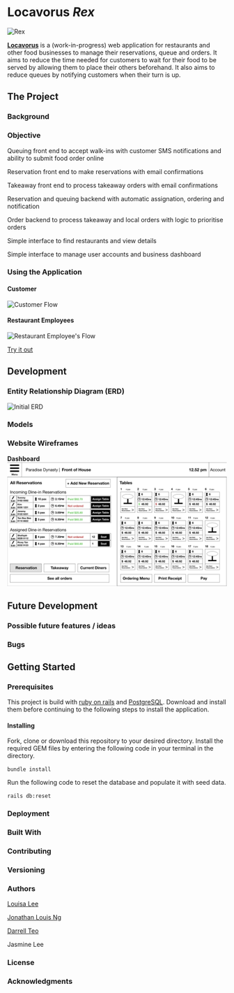 # Locavorus _Rex_

![Rex](http://i.imgur.com/VMuQpkL.png)

[**Locavorus**](https://locavorusrex.herokuapp.com/) is a (work-in-progress) web application for restaurants and other food businesses to manage their reservations, queue and orders. It aims to reduce the time needed for customers to wait for their food to be served by allowing them to place their others beforehand. It also aims to reduce queues by notifying customers when their turn is up.

## The Project

### Background

### Objective

Queuing front end to accept walk-ins with customer SMS notifications and ability to submit food order online

Reservation front end to make reservations with email confirmations

Takeaway front end to process takeaway orders with email confirmations

Reservation and queuing backend with automatic assignation, ordering and notification

Order backend to process takeaway and local orders with logic to prioritise orders

Simple interface to find restaurants and view details

Simple interface to manage user accounts and business dashboard

### Using the Application

#### Customer

![Customer Flow]()

#### Restaurant Employees

![Restaurant Employee's Flow]()

[Try it out](https://locavorusrex.herokuapp.com)

## Development

### Entity Relationship Diagram (ERD)

![Initial ERD](http://i.imgur.com/2T5CDGE.jpg)

### Models

### Website Wireframes
**Dashboard**
![Dashboard](app/assets/images/dashboard.png)


## Future Development


### Possible future features / ideas


### Bugs


## Getting Started


### Prerequisites

This project is build with [ruby on rails](http://rubyonrails.org/) and [PostgreSQL](https://www.postgresql.org/). Download and install them before continuing to the following steps to install the application.

#### Installing

Fork, clone or download this repository to your desired directory. Install the required GEM files by entering the following code in your terminal in the directory.

```
bundle install
```

Run the following code to reset the database and populate it with seed data.

```
rails db:reset
```

### Deployment


### Built With


### Contributing


### Versioning


### Authors
[Louisa Lee](https://github.com/imouto2005)

[Jonathan Louis Ng](https://github.com/noll-fyra)

[Darrell Teo](https://github.com/darrelltzj)

Jasmine Lee

### License


### Acknowledgments
